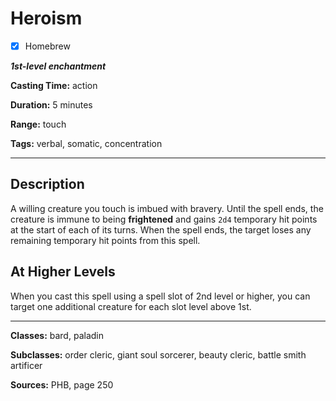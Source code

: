 # Heroism

- [x] Homebrew

***1st-level enchantment***

**Casting Time:** action

**Duration:** 5 minutes

**Range:** touch

**Tags:** verbal, somatic, concentration

---

## Description
A willing creature you touch is imbued with bravery.
Until the spell ends, the creature is immune to being **frightened** and gains `2d4` temporary hit points at the start of each of its turns.
When the spell ends, the target loses any remaining temporary hit points from this spell.

## At Higher Levels
When you cast this spell using a spell slot of 2nd level or higher, you can target one additional creature for each slot level above 1st.

---

**Classes:** bard, paladin

**Subclasses:** order cleric, giant soul sorcerer, beauty cleric, battle smith artificer

**Sources:** PHB, page 250
